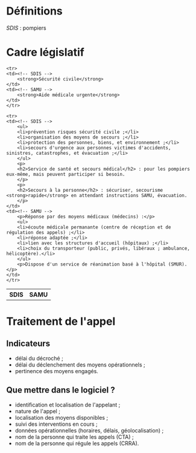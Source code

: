 Définitions
===========

*SDIS* : pompiers



Cadre législatif
================

<table>
    <tr>
        <th>SDIS</th>
        <th>SAMU</th>
    </tr>

    <tr>
	<td><!-- SDIS -->
	    <strong>Sécurité civile</strong>
	</td>
	<td><!-- SAMU -->
	    <strong>Aide médicale urgente</strong>
	</td>
    </tr>

    <tr>
	<td><!-- SDIS -->
	    <ul>
		<li>prévention risques sécurité civile ;</li>
		<li>organisation des moyens de secours ;</li>
		<li>protection des personnes, biens, et environnement ;</li>
		<li>secours d'urgence aux personnes victimes d'accidents, sinistres, catastrophes, et évacuation ;</li>
	    </ul>
	    <p>
		<h2>Service de santé et secours médical</h2> : pour les pompiers eux-même, mais peuvent participer si besoin.
	    </p>
	    <p>
		<h2>Secours à la personne</h2> : sécuriser, secourisme <strong>rapide</strong> en attendant instructions SAMU, évacuation.
	    </p>
	</td>
	<td><!-- SAMU -->
	    <p>Réponse par des moyens médicaux (médecins) :</p>
	    <ul>
		<li>écoute médicale permanante (centre de réception et de régulation des appels) ;</li>
		<li>réponse adaptée ;</li>
		<li>lien avec les structures d'accueil (hôpitaux) ;</li>
		<li>choix du transporteur (public, privés, libéraux ; ambulance, hélicoptère).</li>
	    </ul>
	    <p>Dispose d'un service de réanimation basé à l'hôpital (SMUR).</p>
	</td>
    </tr>
</table>






Traitement de l'appel
=====================


Indicateurs
-----------

-   délai du décroché ;
-   délai du déclenchement des moyens opérationnels ;
-   pertinence des moyens engagés.


Que mettre dans le logiciel ?
-----------------------------

-   identification et localisation de l'appelant ;
-   nature de l'appel ;
-   localisation des moyens disponibles ;
-   suivi des interventions en cours ;
-   données opérationnelles (horaires, délais, géolocalisation) ;
-   nom de la personne qui traite les appels (CTA) ;
-   nom de la personne qui régule les appels (CRRA).

